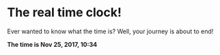 # The real time clock!

Ever wanted to know what the time is? Well, your journey is about to end!

**The time is Nov 25, 2017, 10:34**